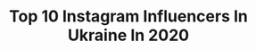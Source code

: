---
title: Top 10 Instagram Influencers In Ukraine In 2020
description: >-
  Find top Instagram influencers in Ukraine in 2020. Most popular hashtags: #merrittbmx #bmxstreet #ukrainebmx #favoritefishing.
platform: Instagram
profiles:
  - username: "svechkorenko"
    fullname: >-
      Роман Свечкоренко
    location: "Ukraine"
    followers: 1220719
    engagement: 1578
    commentsToLikes: 0.064251
    id: ck6tv2wzrjvb40j71g9rr16de
    verified: false
    hashtags: "#covid"
  - username: "nataliaa_semenyuk"
    fullname: >-
      
    location: "Ukraine"
    followers: 7616
    engagement: 7481
    commentsToLikes: 0.136886
    id: ck6tn33nk91c80j71rlbbxlgi
    verified: false
    hashtags: "#liketime, #like"
  - username: "nazar_bozhenko"
    fullname: >-
      🔰НАЗАР БОЖЕНКО
    location: "Ukraine"
    followers: 20782
    engagement: 945
    commentsToLikes: 0.328953
    id: ck5zu4dd31nxj0i14b86nu897
    verified: false
    hashtags: "#onlyspin, #pike, #trophypike, #duofishing"
  - username: "predelformat"
    fullname: >-
      ПРЕДЕЛЬНЫЙ
    location: "Ukraine"
    followers: 9674
    engagement: 1522
    commentsToLikes: 0.139143
    id: ck5c8jls99mkq0i11x3yp0hdn
    verified: false
    hashtags: "#kendamausa, #streetculture, #sweetskendamas, #vans"
  - username: "valeria__yurchenko"
    fullname: >-
      V A L E R I A
    location: "Ukraine"
    followers: 974667
    engagement: 811
    commentsToLikes: 0.027242
    id: ck5c3lqrgzkuu0i119zr5rn3z
    verified: false
    hashtags: ""
  - username: "t_katsevych"
    fullname: >-
      TANYA KATSEVYCH ✈️
    location: "Ukraine"
    followers: 11560
    engagement: 1490
    commentsToLikes: 0.077983
    id: ck15raaim6xsj0i194vukhbuw
    verified: false
    hashtags: "#giveawey"
  - username: "roksolana_rozvadovska"
    fullname: >-
      R O K S O L A N A👑
    location: "Ukraine"
    followers: 48865
    engagement: 728
    commentsToLikes: 0.052083
    id: ck13c39bmyeoy0i19ygenw320
    verified: false
    hashtags: "#nan3supreme, #rozvadovska, #bubblenails"
  - username: "ira_boeva"
    fullname: >-
      Мама в кубе⏳Таймменеджмент
    location: "Ukraine"
    followers: 7542
    engagement: 2713
    commentsToLikes: 0.297648
    id: ck8tb0s6ntvt10j78pjvkqhr0
    verified: false
    hashtags: "#giveaway, #timebar"
  - username: "vitsporter"
    fullname: >-
      V.S.🏐
    location: "Ukraine"
    followers: 125961
    engagement: 1688
    commentsToLikes: 0.056983
    id: ck8t95cgbmxwy0j788ztisp7q
    verified: false
    hashtags: "#mood, #pizza, #foodblog, #horses"
  - username: "juliviks_"
    fullname: >-
      JULIA BONDARCHUK
    location: "Ukraine"
    followers: 33888
    engagement: 864
    commentsToLikes: 0.104312
    id: ck6tv31z4jw440j71qi449zq0
    verified: false
    hashtags: ""
---